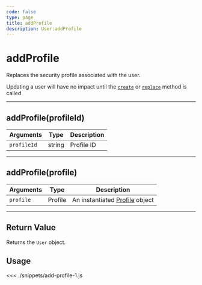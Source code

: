 ```yaml
---
code: false
type: page
title: addProfile
description: User:addProfile
---
```


# addProfile

Replaces the security profile associated with the user.

<div class="alert alert-info">
Updating a user will have no impact until the <a href="/sdk/js/5/core-classes/user/create"><code>create</code></a> or <a href="/sdk/js/5/core-classes/user/replace"><code>replace</code></a> method is called
</div>

---

## addProfile(profileId)

| Arguments   | Type   | Description |
| ----------- | ------ | ----------- |
| `profileId` | string | Profile ID  |

---

## addProfile(profile)

| Arguments | Type    | Description                                         |
| --------- | ------- | --------------------------------------------------- |
| `profile` | Profile | An instantiated [Profile](/sdk/js/5/core-classes/profile) object |

---

## Return Value

Returns the `User` object.

## Usage

<<< ./snippets/add-profile-1.js

